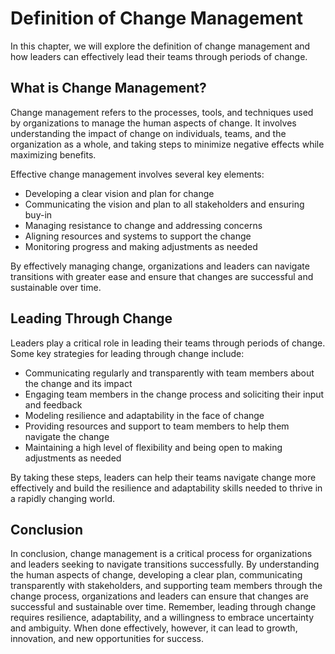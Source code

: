 Definition of Change Management
==================================================================

In this chapter, we will explore the definition of change management and how leaders can effectively lead their teams through periods of change.

What is Change Management?
--------------------------

Change management refers to the processes, tools, and techniques used by organizations to manage the human aspects of change. It involves understanding the impact of change on individuals, teams, and the organization as a whole, and taking steps to minimize negative effects while maximizing benefits.

Effective change management involves several key elements:

* Developing a clear vision and plan for change
* Communicating the vision and plan to all stakeholders and ensuring buy-in
* Managing resistance to change and addressing concerns
* Aligning resources and systems to support the change
* Monitoring progress and making adjustments as needed

By effectively managing change, organizations and leaders can navigate transitions with greater ease and ensure that changes are successful and sustainable over time.

Leading Through Change
----------------------

Leaders play a critical role in leading their teams through periods of change. Some key strategies for leading through change include:

* Communicating regularly and transparently with team members about the change and its impact
* Engaging team members in the change process and soliciting their input and feedback
* Modeling resilience and adaptability in the face of change
* Providing resources and support to team members to help them navigate the change
* Maintaining a high level of flexibility and being open to making adjustments as needed

By taking these steps, leaders can help their teams navigate change more effectively and build the resilience and adaptability skills needed to thrive in a rapidly changing world.

Conclusion
----------

In conclusion, change management is a critical process for organizations and leaders seeking to navigate transitions successfully. By understanding the human aspects of change, developing a clear plan, communicating transparently with stakeholders, and supporting team members through the change process, organizations and leaders can ensure that changes are successful and sustainable over time. Remember, leading through change requires resilience, adaptability, and a willingness to embrace uncertainty and ambiguity. When done effectively, however, it can lead to growth, innovation, and new opportunities for success.
